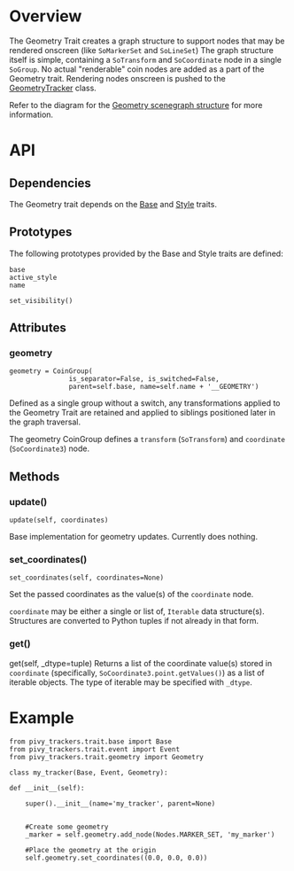 # Overview

The Geometry Trait creates a graph structure to support nodes that may be rendered onscreen (like `SoMarkerSet` and `SoLineSet`)  The graph structure itself is simple, containing a `SoTransform` and `SoCoordinate` node in a single `SoGroup`.  No actual "renderable" coin nodes are added as a part of the Geometry trait.  Rendering nodes onscreen is pushed to the [GeometryTracker](GeometryTracker) class.

Refer to the diagram for the [Geometry scenegraph structure](scenegraph#geometry-structure) for more information.

# API

## Dependencies
The Geometry trait depends on the [Base](Base-Trait) and [Style](Style-Trait) traits.

## Prototypes
The following prototypes provided by the Base and Style traits are defined:

    base
    active_style
    name

    set_visibility()

## Attributes

### geometry
    geometry = CoinGroup(
                   is_separator=False, is_switched=False,
                   parent=self.base, name=self.name + '__GEOMETRY')
Defined as a single group without a switch, any transformations applied to the Geometry Trait are retained and applied to siblings positioned later in the graph traversal.

The geometry CoinGroup defines a `transform` (`SoTransform`) and `coordinate` (`SoCoordinate3`) node.

## Methods

### update()
    update(self, coordinates)
Base implementation for geometry updates.  Currently does nothing.

### set_coordinates()
    set_coordinates(self, coordinates=None)
Set the passed coordinates as the value(s) of the `coordinate` node.

`coordinate` may be either a single or list of, `Iterable` data structure(s).  Structures are converted to Python tuples if not already in that form.

### get()
   get(self, _dtype=tuple)
Returns a list of the coordinate value(s) stored in `coordinate` (specifically, `SoCoordinate3.point.getValues()`) as a list of iterable objects.  The type of iterable may be specified with `_dtype`.

# Example

    from pivy_trackers.trait.base import Base
    from pivy_trackers.trait.event import Event
    from pivy_trackers.trait.geometry import Geometry

    class my_tracker(Base, Event, Geometry):

    def __init__(self):

        super().__init__(name='my_tracker', parent=None)


        #Create some geometry
        _marker = self.geometry.add_node(Nodes.MARKER_SET, 'my_marker')

        #Place the geometry at the origin
        self.geometry.set_coordinates((0.0, 0.0, 0.0))